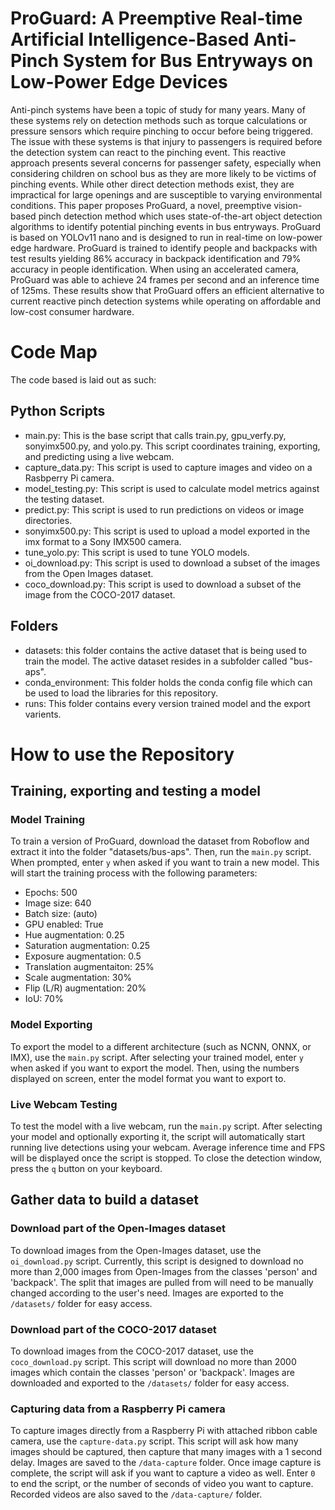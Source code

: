 # ProGuard: A Preemptive Real-time Artificial Intelligence-Based Anti-Pinch System for Bus Entryways on Low-Power Edge Devices
<p/>Anti-pinch systems have been a topic of study for many years. Many of these systems rely on detection methods such as torque calculations or pressure sensors which require pinching to occur before being triggered. The issue with these systems is that injury to passengers is required before the detection system can react to the pinching event. This reactive approach presents several concerns for passenger safety, especially when considering children on school bus as they are more likely to be victims of pinching events. While other direct detection methods exist, they are impractical for large openings and are susceptible to varying environmental conditions. This paper proposes ProGuard, a novel, preemptive vision-based pinch detection method which uses state-of-the-art object detection algorithms to identify potential pinching events in bus entryways. ProGuard is based on YOLOv11 nano and is designed to run in real-time on low-power edge hardware. ProGuard is trained to identify people and backpacks with test results yielding 86% accuracy in backpack identification and 79% accuracy in people identification. When using an accelerated camera, ProGuard was able to achieve 24 frames per second and an inference time of 125ms. These results show that ProGuard offers an efficient alternative to current reactive pinch detection systems while operating on affordable and low-cost consumer hardware.


# Code Map
The code based is laid out as such:

## Python Scripts
- main.py: This is the base script that calls train.py, gpu_verfy.py, sonyimx500.py, and yolo.py. This script coordinates training, exporting, and predicting using a live webcam.
- capture_data.py: This script is used to capture images and video on a Rasbperry Pi camera. 
- model_testing.py: This script is used to calculate model metrics against the testing dataset.
- predict.py: This script is used to run predictions on videos or image directories.
- sonyimx500.py: This script is used to upload a model exported in the imx format to a Sony IMX500 camera.
- tune_yolo.py: This script is used to tune YOLO models.
- oi_download.py: This script is used to download a subset of the images from the Open Images dataset.
- coco_download.py: This script is used to download a subset of the image from the COCO-2017 dataset.

## Folders
- datasets: this folder contains the active dataset that is being used to train the model. The active dataset resides in a subfolder called "bus-aps".
- conda_environment: This folder holds the conda config file which can be used to load the libraries for this repository.
- runs: This folder contains every version trained model and the export varients.

# How to use the Repository

## Training, exporting and testing a model

### Model Training
To train a version of ProGuard, download the dataset from Roboflow and extract it into the folder "datasets/bus-aps". Then, run the `main.py` script. When prompted, enter `y` when asked if you want to train a new model. This will start the training process with the following parameters:
- Epochs: 500
- Image size: 640
- Batch size: (auto)
- GPU enabled: True
- Hue augmentation: 0.25
- Saturation augmentation: 0.25
- Exposure augmentation: 0.5
- Translation augmentaiton: 25%
- Scale augmentation: 30%
- Flip (L/R) augmentation: 20%
- IoU: 70%

### Model Exporting
To export the model to a different architecture (such as NCNN, ONNX, or IMX), use the `main.py` script. After selecting your trained model, enter `y` when asked if you want to export the model. Then, using the numbers displayed on screen, enter the model format you want to export to.

### Live Webcam Testing
To test the model with a live webcam, run the `main.py` script. After selecting your model and optionally exporting it, the script will automatically start running live detections using your webcam. Average inference time and FPS will be displayed once the script is stopped. To close the detection window, press the `q` button on your keyboard.

## Gather data to build a dataset

### Download part of the Open-Images dataset
To download images from the Open-Images dataset, use the `oi_download.py` script. Currently, this script is designed to download no more than 2,000 images from Open-Images from the classes 'person' and 'backpack'. The split that images are pulled from will need to be manually changed according to the user's need. Images are exported to the `/datasets/` folder for easy access.

### Download part of the COCO-2017 dataset
To download images from the COCO-2017 dataset, use the `coco_download.py` script. This script will download no more than 2000 images which contain the classes 'person' or 'backpack'. Images are downloaded and exported to the `/datasets/` folder for easy access.

### Capturing data from a Raspberry Pi camera
To capture images directly from a Raspberry Pi with attached ribbon cable camera, use the `capture-data.py` script. This script will ask how many images should be captured, then capture that many images with a 1 second delay. Images are saved to the `/data-capture` folder. Once image capture is complete, the script will ask if you want to capture a video as well. Enter `0` to end the script, or the number of seconds of video you want to capture. Recorded videos are also saved to the `/data-capture/` folder.





